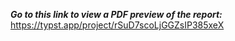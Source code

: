 ***Go to this link to view a PDF preview of the report:*** \
https://typst.app/project/rSuD7scoLjGGZsIP385xeX
